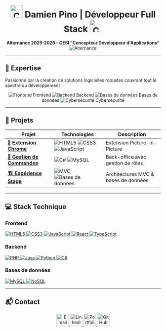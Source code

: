 <h1 align="center">
  <img src="https://img.icons8.com/nolan/96/code.png" alt="Code icon" width="40"/>
  Damien Pino | Développeur Full Stack
  <img src="https://img.icons8.com/nolan/96/code.png" alt="Code icon" width="40"/>
</h1>
<p align="center">
  <strong>Alternance 2025-2026 - CESI "Concepteur Développeur d'Applications"</strong>
  <br>
  <img src="https://img.shields.io/badge/Disponible_🚀-Alternance_2025_2026-blueviolet" alt="Alternance">
</p>

---

## 🔧 Expertise
Passionné par la création de solutions logicielles robustes couvrant tout le spectre du développement

<div align="center">
  <img src="https://img.icons8.com/color/30/000000/frontend.png" title="Frontend"/> Frontend 
  <img src="https://img.icons8.com/color/30/000000/backend.png" title="Backend"/> Backend 
  <img src="https://img.icons8.com/color/30/000000/database.png" title="Bases de données"/> Bases de données 
  <img src="https://img.icons8.com/color/30/000000/security-shield-green.png" title="Cybersécurité"/> Cybersécurité
</div>

---

## 🚀 Projets

| Projet | Technologies | Description |
|--------|--------------|-------------|
| **[🧩 Extension Chrome](https://damien-codes.github.io/Mes_Reseaux/)** | <img src="https://img.shields.io/badge/-HTML5-E34F26?logo=html5" title="HTML5"> <img src="https://img.shields.io/badge/-CSS3-1572B6?logo=css3" title="CSS3"> <img src="https://img.shields.io/badge/-JavaScript-F7DF1E?logo=javascript" title="JavaScript"> | Extension Picture-in-Picture |
| **[🛒 Gestion de Commandes](https://damien-codes.github.io/Mes_Reseaux/)** | <img src="https://img.shields.io/badge/-C%23-239120?logo=c-sharp" title="C#"> <img src="https://img.shields.io/badge/-MySQL-4479A1?logo=mysql" title="MySQL"> | Back-office avec gestion de rôles |
| **[🏗️ Expérience Stage](https://damien-codes.github.io/Mes_Reseaux/)** | <img src="https://img.shields.io/badge/-MVC-architecture-important" title="MVC"> <img src="https://img.shields.io/badge/-Database-blue" title="Bases de données"> | Architectures MVC & bases de données |

---

## 💻 Stack Technique

### Frontend
<div>
  <a href="https://developer.mozilla.org/fr/docs/Web/HTML" target="_blank">
    <img src="https://img.shields.io/badge/-HTML5-E34F26?logo=html5&logoColor=white" alt="HTML5">
  </a>
  <a href="https://developer.mozilla.org/fr/docs/Web/CSS" target="_blank">
    <img src="https://img.shields.io/badge/-CSS3-1572B6?logo=css3&logoColor=white" alt="CSS3">
  </a>
  <a href="https://developer.mozilla.org/fr/docs/Web/JavaScript" target="_blank">
    <img src="https://img.shields.io/badge/-JavaScript-F7DF1E?logo=javascript&logoColor=black" alt="JavaScript">
  </a>
  <a href="https://fr.reactjs.org/" target="_blank">
    <img src="https://img.shields.io/badge/-React-61DAFB?logo=react&logoColor=black" alt="React">
  </a>
  <a href="https://www.typescriptlang.org/" target="_blank">
    <img src="https://img.shields.io/badge/-TypeScript-3178C6?logo=typescript&logoColor=white" alt="TypeScript">
  </a>
</div>

### Backend
<div>
  <a href="https://www.php.net/" target="_blank">
    <img src="https://img.shields.io/badge/-PHP-777BB4?logo=php&logoColor=white" alt="PHP">
  </a>
  <a href="https://www.java.com/fr/" target="_blank">
    <img src="https://img.shields.io/badge/-Java-007396?logo=java&logoColor=white" alt="Java">
  </a>
  <a href="https://www.python.org/" target="_blank">
    <img src="https://img.shields.io/badge/-Python-3776AB?logo=python&logoColor=white" alt="Python">
  </a>
  <a href="https://learn.microsoft.com/fr-fr/dotnet/csharp/" target="_blank">
    <img src="https://img.shields.io/badge/-C%23-239120?logo=c-sharp&logoColor=white" alt="C#">
  </a>
</div>

### Bases de données
<div>
  <a href="https://www.mysql.com/" target="_blank">
    <img src="https://img.shields.io/badge/-MySQL-4479A1?logo=mysql&logoColor=white" alt="MySQL">
  </a>
  <a href="https://fr.wikipedia.org/wiki/NoSQL" target="_blank">
    <img src="https://img.shields.io/badge/-NoSQL-4EA94B?logo=mongodb&logoColor=white" alt="NoSQL">
  </a>
</div>

---

## 📬 Contact
<p align="center">
  <a href="mailto:pinodamien@gmail.com">
    <img src="https://img.icons8.com/color/48/000000/gmail.png" alt="Email" width="40"/>
  </a>
  <a href="https://www.linkedin.com/in/damien-pino">
    <img src="https://img.icons8.com/color/48/000000/linkedin.png" alt="LinkedIn" width="40"/>
  </a>
  <a href="https://damien-codes.github.io/Mes_Reseaux/">
    <img src="https://img.icons8.com/color/48/000000/domain.png" alt="Portfolio" width="40"/>
  </a>
  <a href="https://github.com/damien-codes">
    <img src="https://img.icons8.com/fluency/48/000000/github.png" alt="GitHub" width="40"/>
  </a>
</p>
